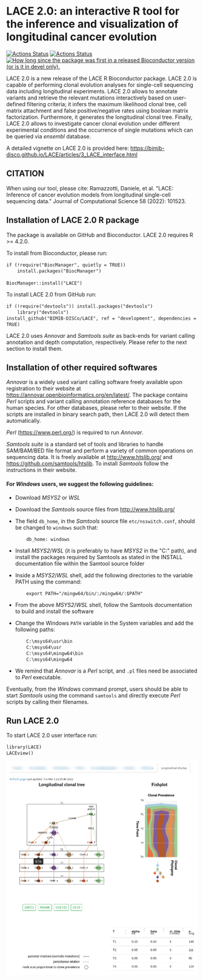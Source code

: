 LACE 2.0: an interactive R tool for the inference and visualization of longitudinal cancer evolution
============================================

[![Actions Status](https://github.com/BIMIB-DISCo/LACE/workflows/check-master/badge.svg)](https://github.com/BIMIB-DISCo/LACE/actions?query=workflow%3Acheck-master)
[![Actions Status](https://github.com/BIMIB-DISCo/LACE/workflows/check-development/badge.svg)](https://github.com/BIMIB-DISCo/LACE/actions?query=workflow%3Acheck-development)
<a href="http://bioconductor.org/packages/release/bioc/html/LACE.html#since"><img border="0" src="http://bioconductor.org/shields/years-in-bioc/LACE.svg" title="How long since the package was first in a released Bioconductor version (or is it in devel only)."/></a>

LACE 2.0 is a new release of the LACE R Bioconductor package. LACE 2.0 is capable of performing clonal evolution analyses for single-cell sequencing data including longitudinal experiments. LACE 2.0 allows to annotate variants and retrieve the relevant mutations interactively based on user-defined filtering criteria; it infers the maximum likelihood clonal tree, cell matrix attachment and false positive/negative rates using boolean matrix factorization. Furthermore, it generates the longitudinal clonal tree. Finally, LACE 2.0 allows to investigate cancer clonal evolution under different experimental conditions and the occurrence of single mutations which can be queried via *ensembl* database. 

A detailed vignette on LACE 2.0 is provided here: https://bimib-disco.github.io/LACE/articles/3_LACE_interface.html 

## CITATION

When using our tool, please cite: Ramazzotti, Daniele, et al. "LACE: Inference of cancer evolution models from longitudinal single-cell sequencing data." Journal of Computational Science 58 (2022): 101523. 

## Installation of LACE 2.0 R package

The package is available on GitHub and Bioconductor.
LACE 2.0 requires R >= 4.2.0.

To install from Bioconductor, please run:
```
if (!require("BiocManager", quietly = TRUE))
    install.packages("BiocManager")

BiocManager::install("LACE")
```

To install LACE 2.0 from GitHub run:
```
if (!require("devtools")) install.packages("devtools")
    library("devtools")
install_github("BIMIB-DISCo/LACE", ref = "development", dependencies = TRUE)
```

LACE 2.0 uses *Annovar* and *Samtools suite* as back-ends for variant calling annotation and depth computation, respectively. Please refer to the next section to install them. 

## Installation of other required softwares 

*Annovar* is a widely used variant calling software freely available upon registration to their website at https://annovar.openbioinformatics.org/en/latest/.
The package contains *Perl* scripts and variant calling annotation reference databases for the human species. For other databases, please refer to their website.
If the scripts are installed in binary search path, then LACE 2.0 will detect them automatically. 

*Perl*  (https://www.perl.org/) is required to run *Annovar*. 

*Samtools suite* is a standard set of tools and libraries to handle SAM/BAM/BED file format and perform a variety of common operations on sequencing data. It is freely available at http://www.htslib.org/ and https://github.com/samtools/htslib. To install *Samtools* follow the instructions in their website. 


#### For *Windows* users, we suggest the following guidelines:

* Download *MSYS2* or *WSL*
* Download the *Samtools* source files from http://www.htslib.org/
* The field `db_home`, in the *Samtools* source file `etc/nsswitch.conf`, should be changed to `windows` such that:
    ```
        db_home: windows
    ```
        
* Install *MSYS2*/*WSL* (it is preferably to have *MSYS2* in the "C:" path), and install the packages required by Samtools as stated in the INSTALL documentation file within the Samtool source folder
* Inside a *MSYS2*/*WSL* shell, add the following directories to the variable PATH using the command: 
	```
        export PATH="/mingw64/bin/:/mingw64/:$PATH"
    ```
* From the above *MSYS2*/*WSL* shell, follow the Samtools documentation to build and install the software 
* Change the Windows `PATH` variable in the System variables and add the following paths:
	```
        C:\msys64\usr\bin 
        C:\msys64\usr 
        C:\msys64\mingw64\bin 
        C:\msys64\mingw64
    ```
* We remind that *Annovar* is a *Perl* script, and `.pl` files need be associated to *Perl* executable.   

Eventually, from the *Windows* command prompt, users should be able to start *Samtools* using the command  `samtools` and directly execute *Perl* scripts by calling their filenames.

## Run LACE 2.0

To start LACE 2.0 user interface run: 
```
library(LACE)
LACEview()
```
![Picture](https://github.com/BIMIB-DISCo/LACE/blob/master/vignettes/resources/Display_tab.png?raw=true)
